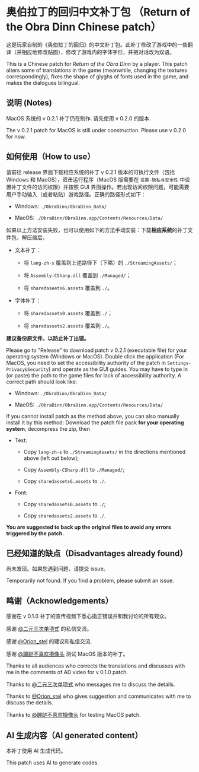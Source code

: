 # 奥伯拉丁的回归中文补丁包 （Return of the Obra Dinn Chinese patch）

这是玩家自制的《奥伯拉丁的回归》的中文补丁包。此补丁修改了游戏中的一些翻译（并相应地修改贴图），修改了游戏内的字体字形，并把对话改为双语。

This is a Chinese patch for *Return of the Obra Dinn* by a player. This patch alters some of translations in the game (meanwhile, changing the textures correspondingly), fixes the shape of glyghs of fonts used in the game, and makes the dialogues bilingual.

## 说明 (Notes)

MacOS 系统的 v 0.2.1 补丁仍在制作. 请先使用 v 0.2.0 的版本. 

The v 0.2.1 patch for MacOS is still under construction. Please use v 0.2.0 for now.

## 如何使用（How to use）

请前往 release 界面下载相应系统的补丁 v 0.2.1 版本的可执行文件（包括 Windows 和 MacOS），双击运行程序（MacOS 版需要在 `设置-隐私与安全性` 中设置补丁文件的访问权限）并按照 GUI 界面操作。若出现访问权限问题，可能需要用户手动输入（或者粘贴）游戏路径。正确的路径形式如下：

- Windows: `./ObraDinn/ObraDinn_Data/`

- MacOS: `./ObraDinn/ObraDinn.app/Contents/Resources/Data/`

如果以上方法安装失败，也可以使用如下的方法手动安装：下载**相应系统**的补丁文件包，解压缩后，

- 文本补丁：

    - 将 `lang-zh-s` 覆盖到上述路径下（下略）的 `./StreamingAssets/`；

    - 将 `Assembly-CSharp.dll` 覆盖到 `./Managed/`；

    - 将 `sharedaseets6.assets` 覆盖到 `./`。

- 字体补丁：

    - 将 `sharedassets0.assets` 覆盖到 `./`；

    - 将 `sharedassets2.assets` 覆盖到 `./`。

**建议备份原文件，以防止补丁出错。**

Please go to "Release" to download patch v 0.2.1 (executable file) for your operating system (Windows or MacOS). Double click the application (For MacOS, you need to set the accessibility authority of the patch in `Settings-Privacy&Security`) and operate as the GUI guides. You may have to type in (or paste) the path to the game files for lack of accessibility authority. A correct path should look like:

- Windows: `./ObraDinn/ObraDinn_Data/`

- MacOS: `./ObraDinn/ObraDinn.app/Contents/Resources/Data/`

If you cannot install patch as the method above, you can also manually install it by this method: Download the patch file pack **for your operating system**, decompress the zip, then

- Text:

    - Copy `lang-zh-s` to `./StreamingAssets/` in the directions mentioned above (left out below);

    - Copy `Assembly-CSharp.dll` to `./Managed/`;

    - Copy `sharedassets6.assets` to `./`.

- Font:

    - Copy `sharedassets0.assets` to `./`;

    - Copy `sharedassets2.assets` to `./`.

**You are suggested to back up the original files to avoid any errors triggered by the patch.**

## 已经知道的缺点（Disadvantages already found）

尚未发现。如果您遇到问题，请提交 issue。

Temporarily not found. If you find a problem, please submit an issue.

## 鸣谢（Acknowledgements）

感谢在 v 0.1.0 补丁的宣传视频下悉心指正错误并和我讨论的所有观众。

感谢 [@二元三次单项式](https://b23.tv/qHi5w0G) 的私信交流。

感谢 [@Orion_stel](https://b23.tv/ZtRoBC5) 的建议和私信交流. 

感谢 [@蹦跶不喜欢摄像头](https://b23.tv/AbwrGvh) 测试 MacOS 版本的补丁。

Thanks to all audiences who corrects the translations and discusses with me in the comments of AD video for v 0.1.0 patch.

Thanks to [@二元三次单项式](https://b23.tv/qHi5w0G) who messages me to discuss the details.

Thanks to [@Orion_stel](https://b23.tv/ZtRoBC5) who gives suggestion and communicates with me to discuss the details.

Thanks to [@蹦跶不喜欢摄像头](https://b23.tv/AbwrGvh) for testing MacOS patch.

## AI 生成内容（AI generated content）

本补丁使用 AI 生成代码。

This patch uses AI to generate codes.
